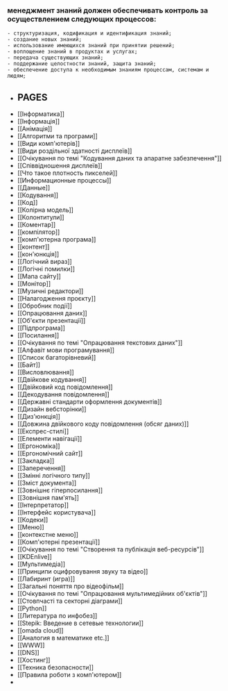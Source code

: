 ### менеджмент знаний должен обеспечивать контроль за осуществлением следующих процессов:
	- структуризация, кодификация и идентификация знаний;
	- создание новых знаний;
	- использование имеющихся знаний при принятии решений;
	- воплощение знаний в продуктах и услугах;
	- передача существующих знаний;
	- поддержание целостности знаний, защита знаний;
	- обеспечение доступа к необходимым знаниям процессам, системам и людям;
- ## PAGES
- [[Інформатика]]
- [[Інформація]]
- [[Анімація]]
- [[Алгоритми та програми]]
- [[Види комп'ютерів]]
- [[Види роздільної здатності дисплеїв]]
- [[Очікування по темі "Кодування даних та апаратне забезпечення"]]
- [[Співвідношення дисплеїв]]
- [[Что  такое плотность пикселей]]
- [[Информационные процессы]]
- [[Данные]]
- [[Кодування]]
- [[Код]]
- [[Колірна модель]]
- [[Колонтитули]]
- [[Коментар]]
- [[компілятор]]
- [[комп'ютерна програма]]
- [[контент]]
- [[кон'юнкція]]
- [[Логічний вираз]]
- [[Логічні помилки]]
- [[Мапа сайту]]
- [[Монітор]]
- [[Музичні редактори]]
- [[Налагодження проєкту]]
- [[Обробник події]]
- [[Опрацювання даних]]
- [[Об'єкти презентації]]
- [[Підпрограма]]
- [[Посилання]]
- [[Очікування по темі "Опрацювання текстових даних"]]
- [[Алфавіт мови програмування]]
- [[Список багаторівневий]]
- [[Байт]]
- [[Висловлювання]]
- [[Двійкове кодування]]
- [[Двійковий код повідомлення]]
- [[Декодування повідомлення]]
- [[Державні стандарти оформлення документів]]
- [[Дизайн вебсторінки]]
- [[Диз'юнкція]]
- [[Довжина двійкового коду повідомлення (обсяг даних)]]
- [[Експрес-стилі]]
- [[Елементи навігації]]
- [[Ергономіка]]
- [[Ергономічний сайт]]
- [[Закладка]]
- [[Заперечення]]
- [[Змінні логічного типу]]
- [[Зміст документа]]
- [[Зовнішнє гіперпосилання]]
- [[Зовнішня пам'ять]]
- [[Інтерпретатор]]
- [[Інтерфейс користувача]]
- [[Кодеки]]
- [[Меню]]
- [[контекстне меню]]
- [[Комп'ютерні презентації]]
- [[Очікування по темі "Створення та публікація веб-ресурсів"]]
- [[KDEnlive]]
- [[Мультимедіа]]
- [[Принципи оцифровування звуку та відео]]
- [[Лабиринт (игра)]]
- [[Загальні поняття про відеофільм]]
- [[Очікування по темі "Опрацювання мультимедійних об'єктів"]]
- [[Стовпчасті та секторні діаграми]]
- [[Python]]
- [[Литература по инфобез]]
- [[Stepik: Введение в сетевые технологии]]
- [[omada cloud]]
- [[Аналогия в математике etc.]]
- [[WWW]]
- [[DNS]]
- [[Хостинг]]
- [[Техника безопасности]]
- [[Правила роботи з комп'ютером]]
-